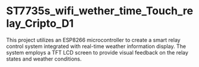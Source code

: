 # ST7735s_wifi_wether_time_Touch_relay_Cripto_D1
This project utilizes an ESP8266 microcontroller to create a smart relay control system integrated with real-time weather information display. The system employs a TFT LCD screen to provide visual feedback on the relay states and weather conditions.
